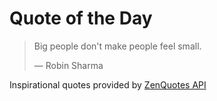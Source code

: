 # Quote of the Day

<!-- QUOTE_START -->
> Big people don't make people feel small.
>
> — Robin Sharma

Inspirational quotes provided by <a href="https://zenquotes.io/" target="_blank">ZenQuotes API</a>
<!-- QUOTE_END -->